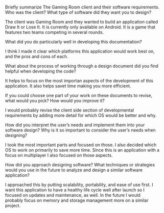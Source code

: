 Briefly summarize The Gaming Room client and their software requirements. Who was the client? What type of software did they want you to design?

The client was Gaming Room and they wanted to build an application called Draw It or Lose It. It is currently only available on Android. It is a game that features two teams competing in several rounds. 

What did you do particularly well in developing this documentation?

I think I made it clear which platforms this application would work best on, and the pros and cons of each.

What about the process of working through a design document did you find helpful when developing the code?

It helps to focus on the most importan aspects of the development of this application. It also helps savet time making you more efficient. 

If you could choose one part of your work on these documents to revise, what would you pick? How would you improve it?

I would probably revise the client side section of developmental requirements by adding more detail for which OS would be better and why.

How did you interpret the user’s needs and implement them into your software design? Why is it so important to consider the user’s needs when designing?

I took the most important parts and focused on those. I also decided which OS to work on primarily to save more time. Since this is an application with a focus on multiplayer I also focused on those aspects. 

How did you approach designing software? What techniques or strategies would you use in the future to analyze and design a similar software application?

I approached this by putting scalability, portability, and ease of use first. I want this application to have a healthy life cycle well after launch so I focused on updates and maintenance, as well. In the future I would probably focus on memory and storage management more on a similar project. 
